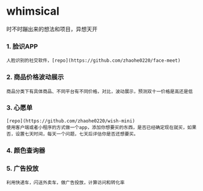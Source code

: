 # whimsical
时不时蹦出来的想法和项目，异想天开

### 1. 脸识APP
    人脸识别的社交软件，[repo](https://github.com/zhaohe0220/face-meet)
### 2. 商品价格波动展示
    商品分类下有具体商品、不同平台有不同价格，对比，波动展示，预测双十一价格是高还是低
### 3. 心愿单
    [repo](https://github.com/zhaohe0220/wish-mini)
    使用客户端或者小程序的方式做一个app，添加你想要买的东西，是否已经确定现在就买，如果否，设置七天时间，每天一个问题，七天后评估你是否还想要买。
### 4. 颜色查询器
### 5. 广告投放
    利用快递车，闪送外卖车，做广告投放，计算访问和转化率
